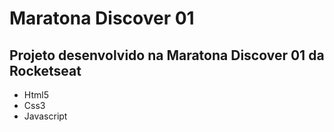 # Maratona Discover 01

## Projeto desenvolvido na **Maratona Discover 01** da **Rocketseat**

* Html5
* Css3
* Javascript